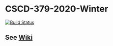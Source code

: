 # CSCD-379-2020-Winter

[![Build Status](https://dev.azure.com/jnix1/CSCD379-2020-Winter/_apis/build/status/JeffreyNix.EWU-CSCD379-2020-Winter?branchName=Assignment3)](https://dev.azure.com/jnix1/CSCD379-2020-Winter/_build/latest?definitionId=5&branchName=Assignment3)

## See [Wiki](../../wiki)
